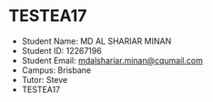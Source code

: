 # TESTEA17
- Student Name: MD AL SHARIAR MINAN
- Student ID: 12267196
- Student Email: mdalshariar.minan@cqumail.com
- Campus: Brisbane
- Tutor: Steve
- TESTEA17
